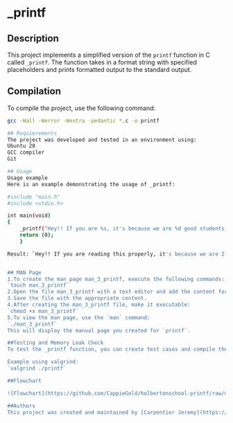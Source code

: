 # _printf

## Description
This project implements a simplified version of the `printf` function in C called `_printf`. The function takes in a format string with specified placeholders and prints formatted output to the standard output.

## Compilation
To compile the project, use the following command:
```bash
gcc -Wall -Werror -Wextra -pedantic *.c -o printf

## Requierements
The project was developed and tested in an environment using:
Ubuntu 20
GCC compiler
Git

## Usage
Usage example
Here is an example demonstrating the usage of _printf:

#include "main.h"
#include <stdio.h>

int main(void)
{
    _printf("Hey!! If you are %s, it's because we are %d good students.\n", "reading this properly", 2);
    return (0);
    }

Result: `Hey!! If you are reading this properly, it's because we are 2 good students.`


## MAN Page
1.To create the man page man_3_printf, execute the following commands:
`touch man_3_printf`
2.Open the file man_3_printf with a text editor and add the content for the man page, detailing the usage and parameters of _printf.
3.Save the file with the appropriate content.
4.After creating the man_3_printf file, make it executable:
`chmod +x man_3_printf`
5.To view the man page, use the `man` command:
`./man_3_printf`
This will display the manual page you created for `printf`.

##Testing and Memory Leak Check
To test the _printf function, you can create test cases and compile them alongside the project files. Additionally, you can use tools like valgrind to check for memory leaks.

Example using valgrind:
`valgrind ./printf`

##Flowchart

![Flowchart](https://github.com/CappieGold/holbertonschool-printf/raw/master/image.png)

##Authors
This project was created and maintained by [Carpentier Jeremy](https://github.com/CappieGold) and [Huybrechts Jonathan](https://github.com/Miniknacky).